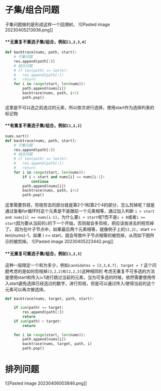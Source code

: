 
# 子集/组合问题
子集问题做的是形成这样一个回溯树，
![[Pasted image 20230405213936.png]]
#### **无重复不重选子集/组合，例如`[1,2,3,4]`
```python
def backtrace(nums, path, start):
	# 子集问题
	res.append(path[:])
	# 组合问题
	# if len(path) == len(k):
	#	res.append(path[:])
	#   return
	for i in range(start, len(nums)):
		path.append(nums[i])
		backtrace(nums, path, i+1)
		path.pop() 
```
这里是不可以选之前选过的元素，所以依次进行选择，使用start作为选择列表的标记物

#### **有重复不重选子集/组合，例如`[1,2,2]`
```python
nums.sort()
def backtrace(nums, path, start):
	# 子集问题
	res.append(path[:])
	# 组合问题
	# if len(path) == len(k):
	#	res.append(path[:])
	#   return
	for i in range(start, len(nums)):
		if i > start and nums[i] == nums[i-1]:
			continue
		path.append(nums[i])
		backtrace(nums, path, i+1)
		path.pop() 
```
这里需要剪枝，剪枝剪去的部分就是第2个1和第2个4的部分，怎么剪掉呢？就是通过查看for循环时这个元素是不是跟前一个元素相等，通过加入判断 `i > start and nums[i] == nums[i-1]`，为什么要`i > start`呢?而不是`i > 0`或者`i >= start`因为要从当前的`i`的下一个开始，否则就会多剪枝，把应该放进去的枝剪掉了。
因为在叶子节点中，如果最后两个元素相等，就像例子上的`[2,2]`，start == len(nums)-1，如果 i >= start，就会导致叶子节点相等的被剪掉，从而如下图所示的被剪掉。
![[Pasted image 20230405223442.png]]

#### **无重复可重选子集/组合，例如`[1,2,3]`
这种一般限定一个和为多少，例如`candidates = [2,3,6,7], target = 7`
这个问题考虑的是如何剪枝掉`[3,2,2]和[2,2,3]`这种相同的
考虑无重复不可多选的方法是使用start和传入i+1进行跳过当前的元素，当为可多选的时候，依然需要使用传入start避免选择已经选过的数字，进行剪枝，但是可以通过传入i使得当前的这个元素可以再次被选择。
```python
def backtrace(nums, target, path, start):

	if sum(path) == target:
		res.append(path[:])
		return
	if sum(path) > target:
		return
		
	for i in range(start, len(nums)):
		path.append(nums[i])
		backtrace(nums, target, path, i)
		path.pop() 
```



# 排列问题

![[Pasted image 20230406003846.png]]




